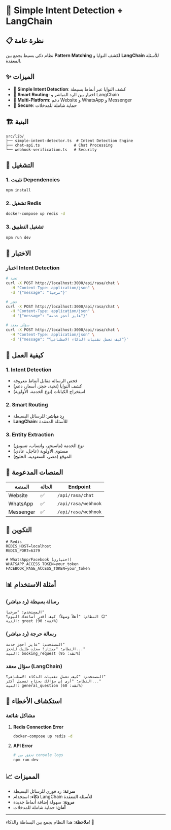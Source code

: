 # 🚀 Simple Intent Detection + LangChain

## 📋 نظرة عامة

نظام ذكي بسيط يجمع بين **Pattern Matching** لكشف النوايا و **LangChain** للأسئلة المعقدة.

## ✨ الميزات

- 🧠 **Simple Intent Detection**: كشف النوايا عبر أنماط بسيطة
- 🚀 **Smart Routing**: اختيار بين الرد المباشر و LangChain
- 📱 **Multi-Platform**: دعم Website و WhatsApp و Messenger
- 🔐 **Secure**: حماية شاملة للمدخلات

## 🏗️ البنية

```
src/lib/
├── simple-intent-detector.ts  # Intent Detection Engine
├── chat-api.ts               # Chat Processing
└── webhook-verification.ts   # Security
```

## 🚀 التشغيل

### 1. تثبيت Dependencies
```bash
npm install
```

### 2. تشغيل Redis
```bash
docker-compose up redis -d
```

### 3. تشغيل التطبيق
```bash
npm run dev
```

## 🧪 الاختبار

### اختبار Intent Detection
```bash
# تحية
curl -X POST http://localhost:3000/api/rasa/chat \
  -H "Content-Type: application/json" \
  -d '{"message": "مرحبا"}'

# حجز
curl -X POST http://localhost:3000/api/rasa/chat \
  -H "Content-Type: application/json" \
  -d '{"message": "عايز أحجز خدمة"}'

# سؤال معقد
curl -X POST http://localhost:3000/api/rasa/chat \
  -H "Content-Type: application/json" \
  -d '{"message": "كيف تعمل تقنيات الذكاء الاصطناعي؟"}'
```

## 🧠 كيفية العمل

### 1. **Intent Detection**
- فحص الرسالة مقابل أنماط معروفة
- كشف النوايا (تحية، حجز، أسعار، دعم)
- استخراج الكيانات (نوع الخدمة، الأولوية)

### 2. **Smart Routing**
- **رد مباشر**: للرسائل البسيطة
- **LangChain**: للأسئلة المعقدة

### 3. **Entity Extraction**
- نوع الخدمة (ماسنجر، واتساب، تسويق)
- مستوى الأولوية (عاجل، عادي)
- الموقع (مصر، السعودية، الخليج)

## 📱 المنصات المدعومة

| المنصة | الحالة | Endpoint |
|--------|--------|----------|
| Website | ✅ | `/api/rasa/chat` |
| WhatsApp | ✅ | `/api/rasa/webhook` |
| Messenger | ✅ | `/api/rasa/webhook` |

## 🔧 التكوين

```env
# Redis
REDIS_HOST=localhost
REDIS_PORT=6379

# WhatsApp/Facebook (اختياري)
WHATSAPP_ACCESS_TOKEN=your_token
FACEBOOK_PAGE_ACCESS_TOKEN=your_token
```

## 📊 أمثلة الاستخدام

### رسالة بسيطة (رد مباشر)
```
المستخدم: "مرحبا"
النظام: "أهلاً وسهلاً! كيف أقدر أساعدك اليوم؟ 😊"
النية: greet (ثقة: 90%)
```

### رسالة حرجة (رد مباشر)
```
المستخدم: "عايز أحجز خدمة"
النظام: "ممتاز! سجلت طلبك للحجز..."
النية: booking_request (ثقة: 95%)
```

### سؤال معقد (LangChain)
```
المستخدم: "كيف تعمل تقنيات الذكاء الاصطناعي؟"
النظام: "أرى إن سؤالك يحتاج تفصيل أكثر..."
النية: general_question (ثقة: 60%)
```

## 🚨 استكشاف الأخطاء

### مشاكل شائعة
1. **Redis Connection Error**
   ```bash
   docker-compose up redis -d
   ```

2. **API Error**
   ```bash
   # تحقق من console logs
   npm run dev
   ```

## 📈 المميزات

- **سرعة**: رد فوري للرسائل البسيطة
- **ذكاء**: استخدام LangChain للأسئلة المعقدة
- **مرونة**: سهولة إضافة أنماط جديدة
- **أمان**: حماية شاملة للمدخلات

---

**ملاحظة**: هذا النظام يجمع بين البساطة والذكاء! 🚀
